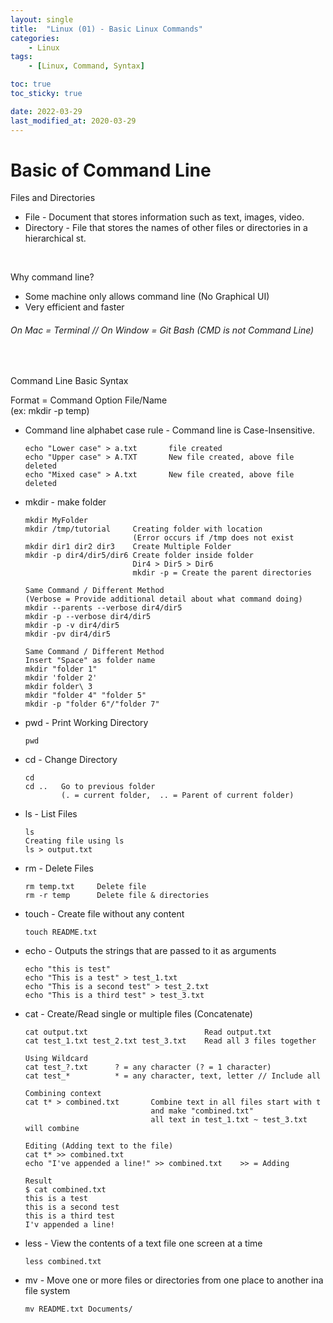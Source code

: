 ```yaml
---
layout: single
title:  "Linux (01) - Basic Linux Commands"
categories:
    - Linux
tags:
    - [Linux, Command, Syntax]

toc: true
toc_sticky: true

date: 2022-03-29
last_modified_at: 2020-03-29
---
```


# Basic of Command Line 

Files and Directories

- File - Document that stores information such as text, images, video.  
- Directory - File that stores the names of other files or directories in a hierarchical st.
<br>

Why command line?
- Some machine only allows command line (No Graphical UI)
- Very efficient and faster  
###### On Mac = Terminal // On Window = Git Bash (CMD is not Command Line)
<br>

Command Line Basic Syntax 
<br> 

Format = Command Option File/Name  
(ex: mkdir -p temp)  

- Command line alphabet case rule - Command line is Case-Insensitive.
    ```
    echo "Lower case" > a.txt       file created
    echo "Upper case" > A.TXT       New file created, above file deleted
    echo "Mixed case" > A.txt       New file created, above file deleted
    ```

- mkdir - make folder
    ``` 
    mkdir MyFolder
    mkdir /tmp/tutorial     Creating folder with location 
                            (Error occurs if /tmp does not exist
    mkdir dir1 dir2 dir3    Create Multiple Folder
    mkdir -p dir4/dir5/dir6 Create folder inside folder
                            Dir4 > Dir5 > Dir6
                            mkdir -p = Create the parent directories
    ```
    ```
    Same Command / Different Method
    (Verbose = Provide additional detail about what command doing)
    mkdir --parents --verbose dir4/dir5
    mkdir -p --verbose dir4/dir5
    mkdir -p -v dir4/dir5
    mkdir -pv dir4/dir5
    ```
    ```
    Same Command / Different Method
    Insert "Space" as folder name
    mkdir "folder 1"
    mkdir 'folder 2'
    mkdir folder\ 3
    mkdir "folder 4" "folder 5"
    mkdir -p "folder 6"/"folder 7"
    ```

- pwd - Print Working Directory
    ```
    pwd
    ```

- cd - Change Directory
    ```
    cd
    cd ..   Go to previous folder  
            (. = current folder,  .. = Parent of current folder)
    ```

- ls - List Files
    ```
    ls
    Creating file using ls
    ls > output.txt
    ```

- rm - Delete Files
    ```
    rm temp.txt     Delete file
    rm -r temp      Delete file & directories
    ```

- touch - Create file without any content
    ```
    touch README.txt
    ```

- echo - Outputs the strings that are passed to it as arguments
    ```
    echo "this is test"
    echo "This is a test" > test_1.txt
    echo "This is a second test" > test_2.txt
    echo "This is a third test" > test_3.txt
    ```

- cat - Create/Read single or multiple files (Concatenate)
    ```
    cat output.txt                          Read output.txt
    cat test_1.txt test_2.txt test_3.txt    Read all 3 files together
    ```
    ```
    Using Wildcard
    cat test_?.txt      ? = any character (? = 1 character)    
    cat test_*          * = any character, text, letter // Include all
    ```
    ```
    Combining context
    cat t* > combined.txt       Combine text in all files start with t  
                                and make "combined.txt"
                                all text in test_1.txt ~ test_3.txt will combine
    ```
    ```
    Editing (Adding text to the file)
    cat t* >> combined.txt
    echo "I've appended a line!" >> combined.txt    >> = Adding
    ```
    ```
    Result
    $ cat combined.txt
    this is a test
    this is a second test
    this is a third test
    I'v appended a line!    
    ```

- less - View the contents of a text file one screen at a time
    ```
    less combined.txt
    ```

- mv - Move one or more files or directories from one place to another ina file system
    ```
    mv README.txt Documents/
    ```
